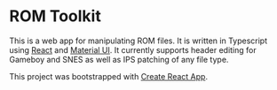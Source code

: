 # ROM Toolkit
This is a web app for manipulating ROM files. It is written
in Typescript using [React](https://reactjs.org/) and
[Material UI](https://mui.com/). It currently supports header editing for Gameboy
and SNES as well as IPS patching of any file type.

This project was bootstrapped with [Create React App](https://github.com/facebook/create-react-app).
